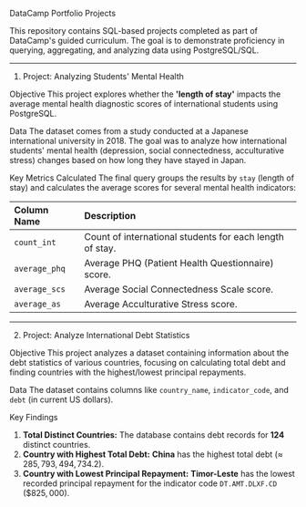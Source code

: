DataCamp Portfolio Projects

This repository contains SQL-based projects completed as part of DataCamp's guided curriculum. The goal is to demonstrate proficiency in querying, aggregating, and analyzing data using PostgreSQL/SQL.

---

1. Project: Analyzing Students' Mental Health

Objective
This project explores whether the **'length of stay'** impacts the average mental health diagnostic scores of international students using PostgreSQL.

Data
The dataset comes from a study conducted at a Japanese international university in 2018. The goal was to analyze how international students' mental health (depression, social connectedness, acculturative stress) changes based on how long they have stayed in Japan.

Key Metrics Calculated
The final query groups the results by `stay` (length of stay) and calculates the average scores for several mental health indicators:

| Column Name | Description |
| :--- | :--- |
| `count_int` | Count of international students for each length of stay. |
| `average_phq` | Average PHQ (Patient Health Questionnaire) score. |
| `average_scs` | Average Social Connectedness Scale score. |
| `average_as` | Average Acculturative Stress score. |

---

2. Project: Analyze International Debt Statistics

Objective
This project analyzes a dataset containing information about the debt statistics of various countries, focusing on calculating total debt and finding countries with the highest/lowest principal repayments.

Data
The dataset contains columns like `country_name`, `indicator_code`, and `debt` (in current US dollars).

Key Findings
1. **Total Distinct Countries:** The database contains debt records for **124** distinct countries.
2. **Country with Highest Total Debt:** **China** has the highest total debt ($\approx$ $285,793,494,734.2$).
3. **Country with Lowest Principal Repayment:** **Timor-Leste** has the lowest recorded principal repayment for the indicator code `DT.AMT.DLXF.CD` ($\$825,000$).